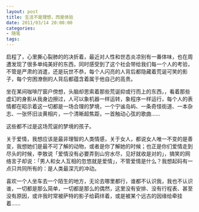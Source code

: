```yaml
---
layout: post
title: 生活不是理想，而是体验
date: 2011/03/14 20:00:00
categories:
- 随笔
tags:
---
```


启程了，心里撕心裂肺的的决折着，最近对人性和世态炎凉别有一番体味，也在周遭发现了很多单纯美好的东西，同时感受到了这个社会带给我们每一个人的考验，不管是严肃的消遣，还是玩世不恭，每个人闪亮的人背后都隐藏着荒诞可笑的影子，每个穷困潦倒的人背后都蕴含着属于他自己的高贵。

坐在某间咖啡厅窗户傍想，头脑却思索着那些荒诞抑或行而上的东西，，看着那些虚幻的身影从我身边擦过，人可以象机器一样运转，象程序一样运行，每个人的表情都在昭示着这一切都是一场合理的梦境，一个宁谧岛屿、一条奇怪街道、一本杂志、一张怀旧淡黄相片，一个清晰超焦距，一首触动心弦的歌曲……

这些都不过是这场荒诞的梦境的孩子。

关于爱情，我想应该是最非理智的人类情感，关于女人，都说女人唯一不变的是善变，我想她们是最不可了解的动物，或者是你了解她的时候；也正是你们爱情走到尽头的时候，李敖说「爱情没有必要弄到山穷水尽，见好就收是对的」，搞笑的网络言子却说：「男人和女人互相的忽悠就是爱情」，不管爱情是什么？我想起码有一点只共同所有的：是人类最深亢的冲动。

喜欢一个人坐车去一个陌生的地方，无论去哪里都行，谁都不认识我，我也不认识谁，一切都是那么简单，一切都是那么的偶然，这里没有安排、没有行程表、甚至没有原因，或许我时常被萨特的影子给羁绊着，或是被某个远古的因缘给牵挂着……

